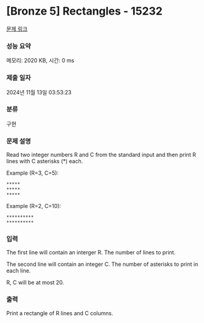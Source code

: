 # [Bronze 5] Rectangles - 15232

[문제 링크](https://www.acmicpc.net/problem/15232)

### 성능 요약

메모리: 2020 KB, 시간: 0 ms

### 제출 일자

2024년 11월 13일 03:53:23

### 분류

구현

### 문제 설명

Read two integer numbers R and C from the standard input and then print R lines with C asterisks (*) each.

Example (R=3, C=5):

```
*****
*****
*****
```

Example (R=2, C=10):

```
**********
**********
```

### 입력 

The first line will contain an interger R. The number of lines to print.

The second line will contain an integer C. The number of asterisks to print in each line.

R, C will be at most 20.

### 출력 

Print a rectangle of R lines and C columns.
